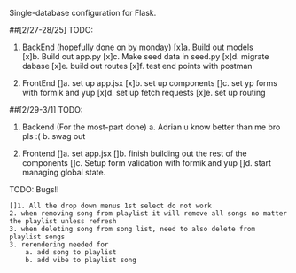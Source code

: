 Single-database configuration for Flask.

##[2/27-28/25]
TODO:
1. BackEnd (hopefully done on by monday) 
    [x]a. Build out models  
    [x]b. Build out app.py 
    [x]c. Make seed data in seed.py 
    [x]d. migrate dabase 
    [x]e. build out routes
    [x]f. test end points with postman

2. FrontEnd 
    []a. set up app.jsx
    [x]b. set up components
    []c. set yp forms with formik and yup
    [x]d. set up fetch requests
    [x]e. set up routing 


##[2/29-3/1]
TODO:
1. Backend (For the most-part done)
    a. Adrian u know better than me bro pls :(
    b. swag out 


2. Frontend
    []a. set app.jsx
    []b. finish building out the rest of the components 
    []c. Setup form validation with formik and yup
    []d. start managing global state. 


TODO:
Bugs!!

    []1. All the drop down menus 1st select do not work
    2. when removing song from playlist it will remove all songs no matter the playlist unless refresh
    3. when deleting song from song list, need to also delete from playlist songs
    3. rerendering needed for
        a. add song to playlist
        b. add vibe to playlist song
        